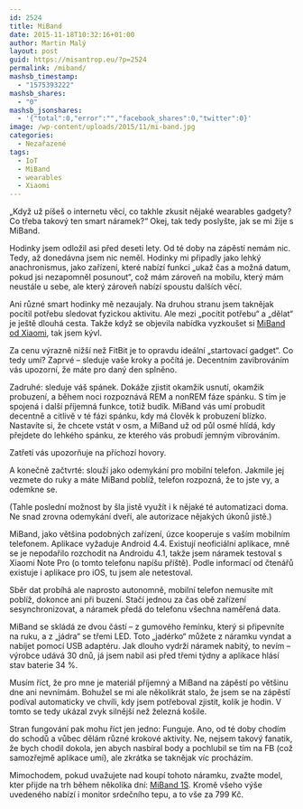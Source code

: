 ```yaml
---
id: 2524
title: MiBand
date: 2015-11-18T10:32:16+01:00
author: Martin Malý
layout: post
guid: https://misantrop.eu/?p=2524
permalink: /miband/
mashsb_timestamp:
  - "1575393222"
mashsb_shares:
  - "0"
mashsb_jsonshares:
  - '{"total":0,"error":"","facebook_shares":0,"twitter":0}'
image: /wp-content/uploads/2015/11/mi-band.jpg
categories:
  - Nezařazené
tags:
  - IoT
  - MiBand
  - wearables
  - Xiaomi
---
```

&#8222;Když už píšeš o internetu věcí, co takhle zkusit nějaké wearables gadgety? Co třeba takový ten smart náramek?&#8220; Okej, tak tedy poslyšte, jak se mi žije s MiBand.

<!--more-->

Hodinky jsem odložil asi před deseti lety. Od té doby na zápěstí nemám nic. Tedy, až donedávna jsem nic neměl. Hodinky mi připadly jako lehký anachronismus, jako zařízení, které nabízí funkci &#8222;ukaž čas a možná datum, pokud jsi nezapomněl posunout&#8220;, což mám zároveň na mobilu, který mám neustále u sebe, ale který zároveň nabízí spoustu dalších věcí.

Ani různé smart hodinky mě nezaujaly. Na druhou stranu jsem taknějak pocítil potřebu sledovat fyzickou aktivitu. Ale mezi &#8222;pocítit potřebu&#8220; a &#8222;dělat&#8220; je ještě dlouhá cesta. Takže když se objevila nabídka vyzkoušet si [MiBand od Xiaomi](https://xiaomimobile.cz/94-xiaomi-mi-band.html), tak jsem kývl.

Za cenu výrazně nižší než FitBit je to opravdu ideální &#8222;startovací gadget&#8220;. Co tedy umí? Zaprvé &#8211; sleduje vaše kroky a počítá je. Decentním zavibrováním vás upozorní, že máte pro daný den splněno.

Zadruhé: sleduje váš spánek. Dokáže zjistit okamžik usnutí, okamžik probuzení, a během noci rozpoznává REM a nonREM fáze spánku. S tím je spojená i další příjemná funkce, totiž budík. MiBand vás umí probudit decentně a citlivě v té fázi spánku, kdy má člověk k probuzení blízko. Nastavíte si, že chcete vstát v osm, a MiBand už od půl osmé hlídá, kdy přejdete do lehkého spánku, ze kterého vás probudí jemným vibrováním.

Zatřetí vás upozorňuje na příchozí hovory.

A konečně začtvrté: slouží jako odemykání pro mobilní telefon. Jakmile jej vezmete do ruky a máte MiBand poblíž, telefon rozpozná, že to jste vy, a odemkne se.

(Tahle poslední možnost by šla jistě využít i k nějaké té automatizaci doma. Ne snad zrovna odemykání dveří, ale autorizace nějakých úkonů jistě.)

MiBand, jako většina podobných zařízení, úzce kooperuje s vaším mobilním telefonem. Aplikace vyžaduje Android 4.4. Existují neoficiální aplikace, mně se je nepodařilo rozchodit na Androidu 4.1, takže jsem náramek testoval s Xiaomi Note Pro (o tomto telefonu napíšu příště). Podle informací od čtenářů existuje i aplikace pro iOS, tu jsem ale netestoval.

Sběr dat probíhá ale naprosto autonomně, mobilní telefon nemusíte mít poblíž, dokonce ani při buzení. Stačí jednou za čas obě zařízení sesynchronizovat, a náramek předá do telefonu všechna naměřená data.

MiBand se skládá ze dvou částí &#8211; z gumového řemínku, který si připevníte na ruku, a z &#8222;jádra&#8220; se třemi LED. Toto &#8222;jadérko&#8220; můžete z náramku vyndat a nabíjet pomocí USB adaptéru. Jak dlouho vydrží náramek nabitý, to nevím &#8211; výrobce udává 30 dnů, já jsem nabil asi před třemi týdny a aplikace hlásí stav baterie 34 %.

Musím říct, že pro mne je materiál příjemný a MiBand na zápěstí po většinu dne ani nevnímám. Bohužel se mi ale několikrát stalo, že jsem se na zápěstí podíval automaticky ve chvíli, kdy jsem potřeboval zjistit, kolik je hodin. V tomto se tedy ukázal zvyk silnější než železná košile.

Stran fungování pak mohu říct jen jedno: Funguje. Ano, od té doby chodím do schodů a vůbec dělám různé krokové aktivity. Ne, nejsem takový fanatik, že bych chodil dokola, jen abych nasbíral body a pochlubil se tím na FB (což samozřejmě aplikace umí), ale zkrátka se taknějak víc procházím.

Mimochodem, pokud uvažujete nad koupí tohoto náramku, zvažte model, kter přijde na trh během několika dní: [MiBand 1S](https://xiaomimobile.cz/240-xiaomi-mi-band-1s.html). Kromě všeho výše uvedeného nabízí i monitor srdečního tepu, a to vše za 799 Kč.